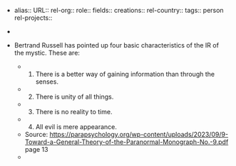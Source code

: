 - alias::
  URL::
  rel-org::
  role::
  fields::
  creations::
  rel-country::
  tags:: person
  rel-projects::


-
- Bertrand Russell has pointed up four basic characteristics of the IR of the mystic. These are:
	- 1) There is a better way of gaining information than through the senses.
	- 2) There is unity of all things.
	- 3) There is no reality to time.
	- 4) All evil is mere appearance.
	- Source: https://parapsychology.org/wp-content/uploads/2023/09/9-Toward-a-General-Theory-of-the-Paranormal-Monograph-No.-9.pdf page 13
	-
